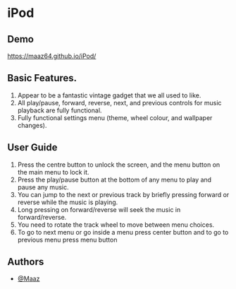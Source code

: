 
# iPod

## Demo
https://maaz64.github.io/iPod/

## Basic Features.

1. Appear to be a fantastic vintage gadget that we all used to like.
2. All play/pause, forward, reverse, next, and previous controls for music playback are fully functional.
3. Fully functional settings menu (theme, wheel colour, and wallpaper changes).

## User Guide

1. Press the centre button to unlock the screen, and the menu button on the main menu to lock it.
2. Press the play/pause button at the bottom of any menu to play and pause any music. 
3. You can jump to the next or previous track by briefly pressing forward or reverse while the music is playing. 
4. Long pressing on forward/reverse will seek the music in forward/reverse.
5. You need to rotate the track wheel to move between menu choices.
6. To go to next menu or go inside a menu press center button and to go to previous menu press menu button


## Authors

- [@Maaz](https://github.com/maaz64)


